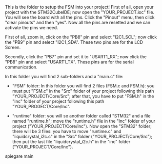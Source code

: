 This is the folder to setup the FSM into your project!
First of all, open your project with the STM32CubeIDE; now open the "YOUR_PROJECT.ioc" file. You will see the board with all the pins. Click the "Pinout" menu, then click "clear pinouts" and then "yes". Now all the pins are resetted and we can activate the pins we need.

First of all, zoom in, click on the "PB8" pin and select "I2C1_SCL"; now click the "PB9" pin and select "I2C1_SDA". These two pins are for the LCD Screen.

Secondly, click the "PB7" pin and set it to "USART1_RX"; now click the "PB8" pin and select "USART1_TX". These pins are for the serial communication.

In this folder you will find 2 sub-folders and a "main.c" file:

- "FSM" folder: In this folder you will find 2 files (FSM.c and FSM.h): you must put "FSM.c" in the "Src" folder of your project following this path "YOUR_PROJECT/Core/Src"; after that, you have to put "FSM.h" in the "Inc" folder of your project following this path "YOUR_PROGECT/Core/Inc".

- "runtime" folder: you will se another folder called "STM32" and a file named "runtime.h"; move the "runtime.h" file in the "Inc" folder of your project ("YOUR_PROJECT/Core/Inc"). Now open the "STM32" folder; there will be 3 files: you have to move "runtime.c" and "liquidcrystal_i2c.c" in the "Src" folder ("YOUR_PROJECT/Core/Src"); then put the last file "liquidcrystal_i2c.h" in the "inc" folder ("YOUR_PROJECT/Core/Inc").

spiegare main
